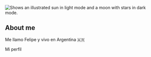 <picture>
  <source media="(prefers-color-scheme: dark)" srcset="https://user-images.githubusercontent.com/25423296/163456776-7f95b81a-f1ed-45f7-b7ab-8fa810d529fa.png">
  <source media="(prefers-color-scheme: light)" srcset="https://user-images.githubusercontent.com/25423296/163456779-a8556205-d0a5-45e2-ac17-42d089e3c3f8.png">
  <img alt="Shows an illustrated sun in light mode and a moon with stars in dark mode." src="https://user-images.githubusercontent.com/25423296/163456779-a8556205-d0a5-45e2-ac17-42d089e3c3f8.png">
</picture>


## About me
Me llamo Felipe y vivo en Argentina :argentina:
<!-- 
Reemplaza YOUR-DARKMODE-IMAGE por la dirección URL de una imagen que se va a mostrar para los visitantes con el modo oscuro.
Reemplaza YOUR-LIGHTMODE-IMAGE por la dirección URL de una imagen que se va a mostrar para los visitantes con el modo claro.
Reemplaza YOUR-DEFAULT-IMAGE por la dirección URL de una imagen que se va a mostrar en caso de que ninguna de las otras imágenes pueda coincidir, por ejemplo, si el visitante usa un explorador que no admite la característica prefers-color-scheme.
-->

Mi perfil
